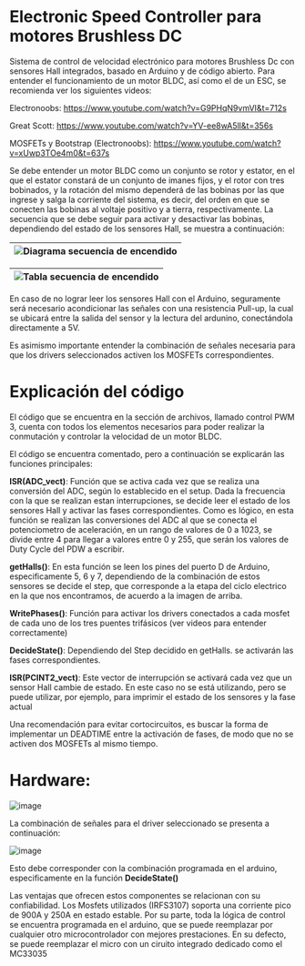 # Electronic Speed Controller para motores Brushless DC
Sistema de control de velocidad electrónico para motores Brushless Dc con sensores Hall integrados, basado en Arduino y de código abierto. 
Para entender el funcionamiento de un motor BLDC, así como el de un ESC, se recomienda ver los siguientes videos: 

Electronoobs: https://www.youtube.com/watch?v=G9PHqN9vmVI&t=712s

Great Scott: https://www.youtube.com/watch?v=YV-ee8wA5lI&t=356s

MOSFETs y Bootstrap (Electronoobs): https://www.youtube.com/watch?v=xUwp3TOe4m0&t=637s

Se debe entender un motor BLDC como un conjunto se rotor y estator, en el que el estator constará de un conjunto de imanes fijos, y el rotor con tres bobinados, y la rotación del mismo dependerá de las bobinas por las que ingrese y salga la corriente del sistema, es decir, del orden en que se conecten las bobinas al voltaje positivo y a tierra, respectivamente. La secuencia que se debe seguir para activar y desactivar las bobinas, dependiendo del estado de los sensores Hall, se muestra a continuación: 

| ![Diagrama secuencia de encendido](https://github.com/SamuelMenco/ESC-para-motores-BLDC/assets/160543787/bce77477-9b67-424b-9b5e-ec7bd024a8d1) |
|:--:|

| ![Tabla secuencia de encendido](https://github.com/SamuelMenco/ESC-para-motores-BLDC/assets/160543787/820370f4-b20f-4601-9fcf-4ebc33d034e9) |
|:--:|

En caso de no lograr leer los sensores Hall con el Arduino, seguramente será necesario acondicionar las señales con una resistencia Pull-up, la cual se ubicará entre la salida del sensor y la lectura del ardunino, conectándola directamente a 5V. 

Es asimismo importante entender la combinación de señales necesaria para que los drivers seleccionados activen los MOSFETs correspondientes. 

# Explicación del código

El código que se encuentra en la sección de archivos, llamado control PWM 3, cuenta con todos los elementos necesarios para poder realizar la conmutación y controlar la velocidad de un motor BLDC. 

El código se encuentra comentado, pero a continuación se explicarán las funciones principales: 

**ISR(ADC_vect)**: Función que se activa cada vez que se realiza una conversión del ADC, según lo establecido en el setup. Dada la frecuencia con la que se realizan estan interrupciones, se decide leer el estado de los sensores Hall y activar las fases correspondientes. Como es lógico, en esta función se realizan las conversiones del ADC al que se conecta el potenciometro de aceleración, en un rango de valores de 0 a 1023, se divide entre 4 para llegar a valores entre 0 y 255, que serán los valores de Duty Cycle del PDW a escribir. 

**getHalls()**: En esta función se leen los pines del puerto D de Arduino, especificamente 5, 6 y 7, dependiendo de la combinación de estos sensores se decide el step, que corresponde a la etapa del ciclo electrico en la que nos encontramos, de acuerdo a la imagen de arriba. 

**WritePhases()**: Función para activar los drivers conectados a cada mosfet de cada uno de los tres puentes trifásicos (ver videos para entender correctamente) 

**DecideState()**: Dependiendo del Step decidido en getHalls. se activarán las fases correspondientes. 

**ISR(PCINT2_vect)**: Este vector de interrupción se activará cada vez que un sensor Hall cambie de estado. En este caso no se está utilizando, pero se puede utilizar, por ejemplo, para imprimir el estado de los sensores y la fase actual

Una recomendación para evitar cortocircuitos, es buscar la forma de implementar un DEADTIME entre la activación de fases, de modo que no se activen dos MOSFETs al mismo tiempo. 


# Hardware:

![image](https://github.com/SamuelMenco/ESC-para-motores-BLDC/assets/160543787/41b9e3c2-db8e-41bf-88c3-974d853d1231)

La combinación de señales para el driver seleccionado se presenta a continuación: 

![image](https://github.com/SamuelMenco/ESC-para-motores-BLDC/assets/160543787/53a7581c-e362-4c49-a667-941e200db08c)

Esto debe corresponder con la combinación programada en el arduino, especificamente en la función **DecideState()** 

Las ventajas que ofrecen estos componentes se relacionan con su confiabilidad. Los Mosfets utilizados (IRFS3107) soporta una corriente pico de 900A y 250A en estado estable. Por su parte, toda la lógica de control se encuentra programada en el arduino, que se puede reemplazar por cualquier otro microcontrolador con mejores prestaciones. En su defecto, se puede reemplazar el micro con un ciruito integrado dedicado como el MC33035 







